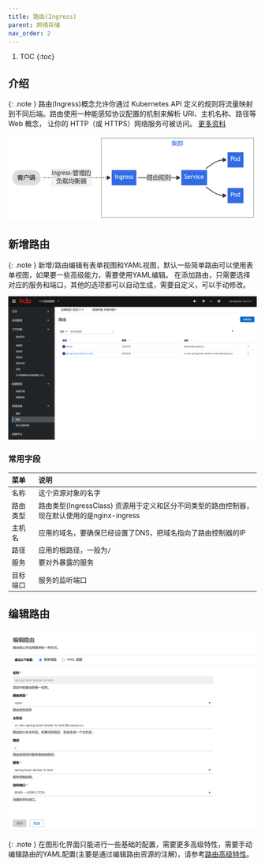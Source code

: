 ```yaml
---
title: 路由(Ingress)
parent: 网络存储
nav_order: 2
---
```


1. TOC
{:toc}

## 介绍

{: .note }
路由(Ingress)概念允许你通过 Kubernetes API 定义的规则将流量映射到不同后端。路由使用一种能感知协议配置的机制来解析 URI、主机名称、路径等 Web 概念， 让你的 HTTP（或 HTTPS）网络服务可被访问。
[更多资料](https://kubernetes.io/zh-cn/docs/concepts/services-networking/ingress/)

![](imgs/ingress.png)


## 新增路由

{: .note }
新增/路由编辑有表单视图和YAML视图，默认一些简单路由可以使用表单视图，如果要一些高级能力，需要使用YAML编辑。
在添加路由，只需要选择对应的服务和端口，其他的选项都可以自动生成，需要自定义，可以手动修改。

![create-ingress.gif](imgs/create-ingress.gif)

 ### 常用字段 

| 菜单   | 说明                                                           |
|:-----|:-------------------------------------------------------------|
| 名称   | 这个资源对象的名字                                                    |
| 路由类型 | 路由类型(IngressClass) 资源用于定义和区分不同类型的路由控制器，现在默认使用的是nginx-ingress |
| 主机名  | 应用的域名，要确保已经设置了DNS，把域名指向了路由控制器的IP                             |
| 路径   | 应用的根路径，一般为`/`                                                |
| 服务   | 要对外暴露的服务                                                     |
| 目标端口 | 服务的监听端口                                                      |



## 编辑路由

![](imgs/edit-ingress.png)

{: .note }
在图形化界面只能进行一些基础的配置，需要更多高级特性，需要手动编辑路由的YAML配置(主要是通过编辑路由资源的注解)，请参考[路由高级特性](https://www.w3ccoo.com/nginx/nginx_ingress_annotations.html)。

